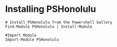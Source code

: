 # Installing PSHonolulu

    # Install PSHonolulu from the Powershell Gallery
    Find-Module PSHonolulu | Install-Module

    #Import Module
    Import-Module PSHonolulu

